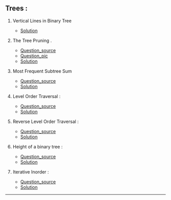 ## Trees :

1. Vertical Lines in Binary Tree

   - [Solution](https://github.com/karthik-siru/practice-simple/blob/main/trees/unique_lines_in_binary_tree.py)

2. The Tree Pruning .

   - [Question_source](https://binarysearch.com/problems/Tree-Pruning) <br>
   - [Question_pic](https://github.com/karthik-siru/practice-simple/blob/main/trees/tree_pruning.jpg)<br>
   - [Solution](https://github.com/karthik-siru/practice-simple/blob/main/trees/tree_pruning.py)<br>

3. Most Frequent Subtree Sum

   - [Question_source](https://binarysearch.com/problems/Most-Frequent-Subtree-Sum) <br>
   - [Solution](https://github.com/karthik-siru/practice-simple/blob/main/trees/most_frequent_subtree_sum.py)<br>

4. Level Order Traversal :

   - [Question_source](https://practice.geeksforgeeks.org/problems/level-order-traversal/1#) <br>
   - [Solution](https://github.com/karthik-siru/practice-simple/blob/main/trees/levelorder.py)<br>

5. Reverse Level Order Traversal :

   - [Question_source](https://practice.geeksforgeeks.org/problems/reverse-level-order-traversal/1#) <br>
   - [Solution](https://github.com/karthik-siru/practice-simple/blob/main/trees/reverselevelorder.py)<br>

6. Height of a binary tree :

   - [Question_source](https://practice.geeksforgeeks.org/problems/height-of-binary-tree/1#) <br>
   - [Solution](https://github.com/karthik-siru/practice-simple/blob/main/trees/height.py)<br>

7. Iterative Inorder :
   - [Question_source](https://www.techiedelight.com/inorder-tree-traversal-iterative-recursive/) <br>
   - [Solution](https://github.com/karthik-siru/practice-simple/blob/main/trees/inorder.py)<br>

---
